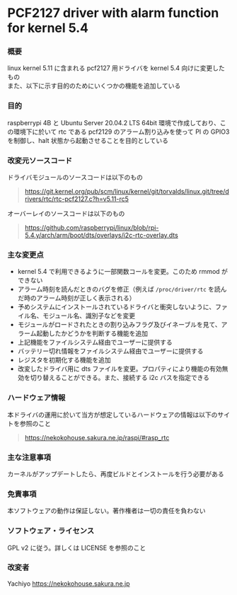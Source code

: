 # PCF2127 driver with alarm function for kernel 5.4

### 概要
linux kernel 5.11 に含まれる pcf2127 用ドライバを kernel 5.4 向けに変更したもの  
また、以下に示す目的のためにいくつかの機能を追加している

### 目的
raspberrypi 4B と Ubuntu Server 20.04.2 LTS 64bit 環境で作成しており、この環境下に於いて
rtc である pcf2129 のアラーム割り込みを使って PI の GPIO3 を制御し、halt 状態から起動させることを目的としている

### 改変元ソースコード
ドライバモジュールのソースコードは以下のもの  
> <https://git.kernel.org/pub/scm/linux/kernel/git/torvalds/linux.git/tree/drivers/rtc/rtc-pcf2127.c?h=v5.11-rc5>

オーバーレイのソースコードは以下のもの  
> <https://github.com/raspberrypi/linux/blob/rpi-5.4.y/arch/arm/boot/dts/overlays/i2c-rtc-overlay.dts>

### 主な変更点
* kernel 5.4 で利用できるように一部関数コールを変更。このため rmmod ができない
* アラーム時刻を読んだときのバグを修正（例えば `/proc/driver/rtc` を読んだ時のアラーム時刻が正しく表示される）
* 予めシステムにインストールされているドライバと衝突しないように、ファイル名、モジュール名、識別子などを変更
* モジュールがロードされたときの割り込みフラグ及びイネーブルを見て、アラーム起動したかどうかを判断する機能を追加
* 上記機能をファイルシステム経由でユーザーに提供する
* バッテリー切れ情報をファイルシステム経由でユーザーに提供する
* レジスタを初期化する機能を追加
* 改変したドライバ用に dts ファイルを変更。プロパティにより機能の有効無効を切り替えることができる。また、接続する i2c バスを指定できる

### ハードウェア情報
本ドライバの運用に於いて当方が想定しているハードウェアの情報は以下のサイトを参照のこと

> <https://nekokohouse.sakura.ne.jp/raspi/#rasp_rtc>

### 主な注意事項
カーネルがアップデートしたら、再度ビルドとインストールを行う必要がある

### 免責事項
本ソフトウェアの動作は保証しない。著作権者は一切の責任を負わない

### ソフトウェア・ライセンス
GPL v2 に従う。詳しくは LICENSE を参照のこと

### 改変者
Yachiyo https://nekokohouse.sakura.ne.jp
